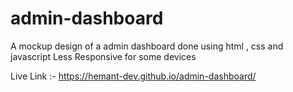 # admin-dashboard
A mockup design of a admin dashboard done using html , css and javascript
Less Responsive for some devices

Live Link :- https://hemant-dev.github.io/admin-dashboard/ 
